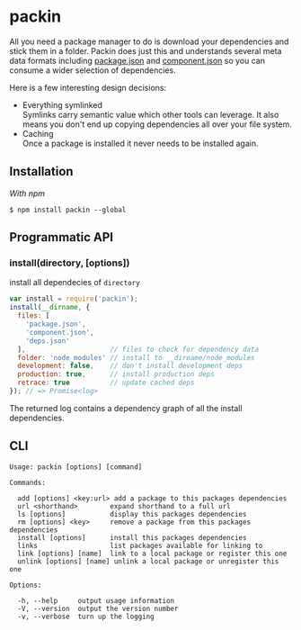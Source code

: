 
# packin

  All you need a package manager to do is download your dependencies and stick them in a folder. Packin does just this and understands several meta data formats including [package.json](https://npmjs.org) and [component.json](https://github.com/component/component) so you can consume a wider selection of dependencies.

Here is a few interesting design decisions:

+ Everything symlinked  
  Symlinks carry semantic value which other tools can leverage. It also means you don't end up copying dependencies all over your file system.
+ Caching  
  Once a package is installed it never needs to be installed again.

## Installation

_With npm_  

    $ npm install packin --global

## Programmatic API

### install(directory, [options])

  install all dependecies of `directory`

```js
var install = require('packin');
install(__dirname, {
  files: [
    'package.json', 
    'component.json', 
    'deps.json'
  ],                     // files to check for dependency data
  folder: 'node_modules' // install to __dirname/node_modules
  development: false,    // don't install development deps
  production: true,      // install production deps
  retrace: true          // update cached deps
}); // => Promise<log>
```

The returned log contains a dependency graph of all the install dependencies.

## CLI

    Usage: packin [options] [command]
    
    Commands:
    
      add [options] <key:url> add a package to this packages dependencies
      url <shorthand>        expand shorthand to a full url
      ls [options]           display this packages dependencies
      rm [options] <key>     remove a package from this packages dependencies
      install [options]      install this packages dependencies
      links                  list packages available for linking to
      link [options] [name]  link to a local package or register this one
      unlink [options] [name] unlink a local package or unregister this one
    
    Options:
    
      -h, --help     output usage information
      -V, --version  output the version number
      -v, --verbose  turn up the logging
